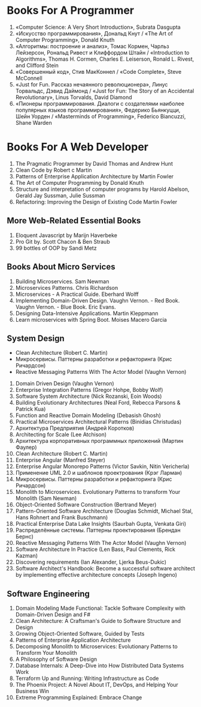 # Books For A Programmer

1. «Computer Science: A Very Short Introduction», Subrata Dasgupta
2. «Искусство программирования», Дональд Кнут / «The Art of Computer Programming», Donald Knuth
3. «Алгоритмы: построение и анализ», Томас Кормен, Чарльз Лейзерсон, Рональд Ривест и Клиффордом Штайн / 
«Introduction to Algorithms», Thomas H. Cormen, Charles E. Leiserson, Ronald L. Rivest, and Clifford Stein
4. «Совершенный код», Стив МакКоннел / «Code Complete», Steve McConnell
5. «Just for Fun. Рассказ нечаянного революционера», Линус Торвальдс, Дэвид Даймонд / 
«Just for Fun: The Story of an Accidental Revolutionary», Linus Torvalds, David Diamond
6. «Пионеры программирования. Диалоги с создателями наиболее популярных языков программирования», Федерико Бьянкуцци, 
Шейн Уорден / «Masterminds of Programming», Federico Biancuzzi, Shane Warden

# Books For A Web Developer

1. The Pragmatic Programmer by David Thomas and Andrew Hunt
2. Clean Code by Robert c Martin
3. Patterns of Enterprise Application Architecture by Martin Fowler
4. The Art of Computer Programming by Donald Knuth
5. Structure and interpretation of computer programs by Harold Abelson, Gerald Jay Sussman, Julie Sussman
6. Refactoring: Improving the Design of Existing Code Martin Fowler

## More Web-Related Essential Books

1. Eloquent Javascript by Marijn Haverbeke
2. Pro Git by. Scott Chacon & Ben Straub
3. 99 bottles of OOP by Sandi Metz

## Books About Micro Services

1. Building Microservices. Sam Newman
2. Microservices Patterns. Chris Richardson
3. Microservices - A Practical Guide. Eberhard Wolff
4. Implementing Domain-Driven Design. Vaughn Vernon. - Red Book. Vaughn Vernon. - Blue Book. Eric Evans. 
5. Designing Data-Intensive Applications. Martin Kleppmann
6. Learn microservices with Spring Boot. Moises Macero Garcia

## System Design 

- Clean Architecture (Robert C. Martin)
- Микросервисы. Паттерны разработки и рефакторинга (Крис Ричардсон)
- Reactive Messaging Patterns With The Actor Model (Vaughn Vernon)

1. Domain Driven Design (Vaughn Vernon)
2. Enterprise Integration Patterns (Gregor Hohpe, Bobby Wolf)
3. Software System Architecture (Nick Rozanski, Eoin Woods)
4. Building Evolutionary Architectures (Neal Ford, Rebecca Parsons & Patrick Kua)
5. Function and Reactive Domain Modeling (Debasish Ghosh)
6. Practical Microservices Architectural Patterns (Binidias Christudas)
7. Архитектура Предприятия (Андрей Коротков)
8. Architecting for Scale (Lee Atchison)
9. Архитектура корпоративных программных приложений (Мартин Фаулер)
10. Clean Architecture (Robert C. Martin) 
11. Enterprise Angular (Manfred Steyer)
12. Enterprise Angular Monorepo Patterns (Victor Savkin, Nitin Vericherla)
13. Применение UML 2.0 и шаблонов проектрования (Крэг Ларман)
14. Микросервисы. Паттерны разработки и рефакторинга (Крис Ричардсон)
15. Monolith to Microservices. Evolutionary Patterns to transform Your Monolith (Sam Newman)
16. Object-Oriented Software Construction (Bertrand Meyer)
17. Pattern-Oriented Software Architecture (Douglas Schmidt, Michael Stal, Hans Rohnert and Frank Buschmann)
18. Practical Enterprise Data Lake Insights (Saurbah Gupta, Venkata Giri)
19. Распределённые системы. Паттерны проектирования (Брендан Бернс)
20. Reactive Messaging Patterns With The Actor Model (Vaughn Vernon)
21. Software Architecture In Practice (Len Bass, Paul Clements, Rick Kazman)
22. Discovering requirements (Ian Alexander, Ljerka Beus-Dukic)
23. Software Architect's Handbook: Become a successful software architect by implementing effective architecture concepts (Joseph Ingeno)

## Software Engineering

1. Domain Modeling Made Functional: Tackle Software Complexity with Domain-Driven Design and F#
2. Clean Architecture: A Craftsman's Guide to Software Structure and Design
3. Growing Object-Oriented Software, Guided by Tests
4. Patterns of Enterprise Application Architecture
5. Decomposing Monolith to Microservices: Evolutionary Patterns to Transform Your Monolith
6. A Philosophy of Software Design
7. Database Internals: A Deep-Dive into How Distributed Data Systems Work
8. Terraform Up and Running: Writing Infrastructure as Code
9. The Phoenix Project: A Novel About IT, DevOps, and Helping Your Business Win
10. Extreme Programming Explained: Embrace Change